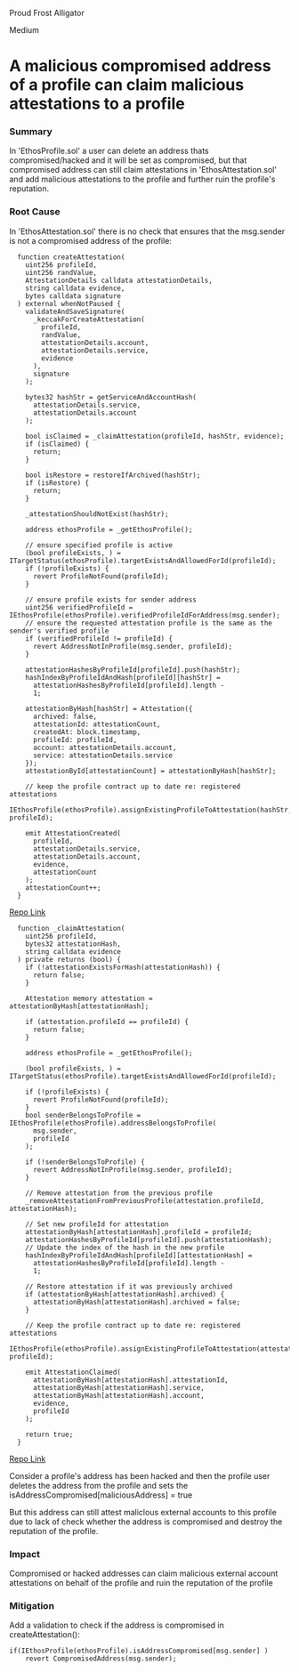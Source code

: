 Proud Frost Alligator

Medium

# A malicious compromised address of a profile can claim malicious attestations to a profile

### Summary

In 'EthosProfile.sol' a user can delete an address thats compromised/hacked and it will be set as compromised, but that compromised address can still claim attestations in 'EthosAttestation.sol' and add malicious attestations to the profile and further ruin the profile's reputation.

### Root Cause

In 'EthosAttestation.sol' there is no check that ensures that the msg.sender is not a compromised address of the profile:
```Solidity
  function createAttestation(
    uint256 profileId,
    uint256 randValue,
    AttestationDetails calldata attestationDetails,
    string calldata evidence,
    bytes calldata signature
  ) external whenNotPaused {
    validateAndSaveSignature(
      _keccakForCreateAttestation(
        profileId,
        randValue,
        attestationDetails.account,
        attestationDetails.service,
        evidence
      ),
      signature
    );

    bytes32 hashStr = getServiceAndAccountHash(
      attestationDetails.service,
      attestationDetails.account
    );

    bool isClaimed = _claimAttestation(profileId, hashStr, evidence);
    if (isClaimed) {
      return;
    }

    bool isRestore = restoreIfArchived(hashStr);
    if (isRestore) {
      return;
    }

    _attestationShouldNotExist(hashStr);

    address ethosProfile = _getEthosProfile();

    // ensure specified profile is active
    (bool profileExists, ) = ITargetStatus(ethosProfile).targetExistsAndAllowedForId(profileId);
    if (!profileExists) {
      revert ProfileNotFound(profileId);
    }

    // ensure profile exists for sender address
    uint256 verifiedProfileId = IEthosProfile(ethosProfile).verifiedProfileIdForAddress(msg.sender);
    // ensure the requested attestation profile is the same as the sender's verified profile
    if (verifiedProfileId != profileId) {
      revert AddressNotInProfile(msg.sender, profileId);
    }

    attestationHashesByProfileId[profileId].push(hashStr);
    hashIndexByProfileIdAndHash[profileId][hashStr] =
      attestationHashesByProfileId[profileId].length -
      1;

    attestationByHash[hashStr] = Attestation({
      archived: false,
      attestationId: attestationCount,
      createdAt: block.timestamp,
      profileId: profileId,
      account: attestationDetails.account,
      service: attestationDetails.service
    });
    attestationById[attestationCount] = attestationByHash[hashStr];

    // keep the profile contract up to date re: registered attestations
    IEthosProfile(ethosProfile).assignExistingProfileToAttestation(hashStr, profileId);

    emit AttestationCreated(
      profileId,
      attestationDetails.service,
      attestationDetails.account,
      evidence,
      attestationCount
    );
    attestationCount++;
  }

```
[Repo Link](https://github.com/sherlock-audit/2024-10-ethos-network/blob/db37b9dc2b792e245eb683d8a956bcb7ef2f1a27/ethos/packages/contracts/contracts/EthosAttestation.sol#L184C1-L261C1)

```Solidity
  function _claimAttestation(
    uint256 profileId,
    bytes32 attestationHash,
    string calldata evidence
  ) private returns (bool) {
    if (!attestationExistsForHash(attestationHash)) {
      return false;
    }

    Attestation memory attestation = attestationByHash[attestationHash];

    if (attestation.profileId == profileId) {
      return false;
    }

    address ethosProfile = _getEthosProfile();

    (bool profileExists, ) = ITargetStatus(ethosProfile).targetExistsAndAllowedForId(profileId);

    if (!profileExists) {
      revert ProfileNotFound(profileId);
    }
    bool senderBelongsToProfile = IEthosProfile(ethosProfile).addressBelongsToProfile(
      msg.sender,
      profileId
    );

    if (!senderBelongsToProfile) {
      revert AddressNotInProfile(msg.sender, profileId);
    }

    // Remove attestation from the previous profile
    _removeAttestationFromPreviousProfile(attestation.profileId, attestationHash);

    // Set new profileId for attestation
    attestationByHash[attestationHash].profileId = profileId;
    attestationHashesByProfileId[profileId].push(attestationHash);
    // Update the index of the hash in the new profile
    hashIndexByProfileIdAndHash[profileId][attestationHash] =
      attestationHashesByProfileId[profileId].length -
      1;

    // Restore attestation if it was previously archived
    if (attestationByHash[attestationHash].archived) {
      attestationByHash[attestationHash].archived = false;
    }

    // Keep the profile contract up to date re: registered attestations
    IEthosProfile(ethosProfile).assignExistingProfileToAttestation(attestationHash, profileId);

    emit AttestationClaimed(
      attestationByHash[attestationHash].attestationId,
      attestationByHash[attestationHash].service,
      attestationByHash[attestationHash].account,
      evidence,
      profileId
    );

    return true;
  }
```
[Repo Link](https://github.com/sherlock-audit/2024-10-ethos-network/blob/db37b9dc2b792e245eb683d8a956bcb7ef2f1a27/ethos/packages/contracts/contracts/EthosAttestation.sol#L269C1-L328C4)

Consider a profile's address has been hacked and then the profile user deletes the address from the profile and sets the isAddressCompromised[maliciousAddress] = true 

But this address can still attest maliclous external accounts to this profile due to lack of check whether the address is compromised and destroy the reputation of the profile.


### Impact

Compromised or hacked addresses can claim malicious external account attestations on behalf of the profile and ruin the reputation of the profile


### Mitigation

Add a validation to check if the address is compromised in createAttestation():
```Solidity
if(IEthosProfile(ethosProfile).isAddressCompromised[msg.sender] )
    revert CompromisedAddress(msg.sender);
```